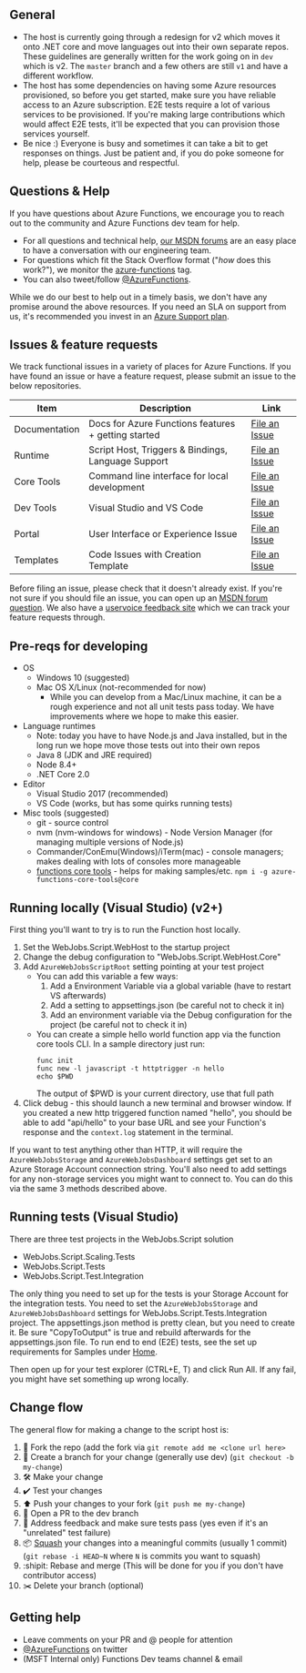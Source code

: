 ## General

 - The host is currently going through a redesign for v2 which moves it onto .NET core and move languages out into their own separate repos. These guidelines are generally written for the work going on in `dev` which is v2. The `master` branch and a few others are still `v1` and have a different workflow.
 - The host has some dependencies on having some Azure resources provisioned, so before you get started, make sure you have reliable access to an Azure subscription. E2E tests require a lot of various services to be provisioned. If you're making large contributions which would affect E2E tests, it'll be expected that you can provision those services yourself.
 - Be nice :) Everyone is busy and sometimes it can take a bit to get responses on things. Just be patient and, if you do poke someone for help, please be courteous and respectful.

## Questions & Help

If you have questions about Azure Functions, we encourage you to reach out to the community and Azure Functions dev team for help.

 - For all questions and technical help, [our MSDN forums](https://social.msdn.microsoft.com/Forums/azure/en-US/home?forum=AzureFunctions) are an easy place to have a conversation with our engineering team.
 - For questions which fit the Stack Overflow format ("*how* does this work?"), we monitor the [azure-functions](http://stackoverflow.com/questions/tagged/azure-functions) tag.
 - You can also tweet/follow [@AzureFunctions](https://twitter.com/azurefunctions).
 
While we do our best to help out in a timely basis, we don't have any promise around the above resources. If you need an SLA on support from us, it's recommended you invest in an [Azure Support plan](https://azure.microsoft.com/en-us/support/options/).

## Issues & feature requests

We track functional issues in a variety of places for Azure Functions. If you have found an issue or have a feature request, please submit an issue to the below repositories.

|Item|Description|Link|
|----|-----|-----|
|Documentation|Docs for Azure Functions features + getting started|[File an Issue](https://github.com/azure/azure-functions/issues)|
|Runtime|Script Host, Triggers & Bindings, Language Support|[File an Issue](https://github.com/Azure/azure-webjobs-sdk-script/issues)|
|Core Tools|Command line interface for local development|[File an Issue](https://github.com/Azure/azure-functions-cli/issues)|
|Dev Tools|Visual Studio and VS Code|[File an Issue](https://github.com/Azure/azure-functions/issues)|
|Portal|User Interface or Experience Issue|[File an Issue](https://github.com/ProjectKudu/AzureFunctionsPortal/issues)|
|Templates|Code Issues with Creation Template|[File an Issue](https://github.com/Azure/azure-webjobs-sdk-templates/issues)|

Before filing an issue, please check that it doesn't already exist. If you're not sure if you should file an issue, you can open up an [MSDN forum question](https://social.msdn.microsoft.com/Forums/azure/en-US/home?forum=AzureFunctions). We also have a [uservoice feedback site](https://feedback.azure.com/forums/355860-azure-functions) which we can track your feature requests through.

## Pre-reqs for developing

 - OS
    - Windows 10 (suggested)
    - Mac OS X/Linux (not-recommended for now)
       - While you can develop from a Mac/Linux machine, it can be a rough experience and not all unit tests pass today. We have improvements where we hope to make this easier.
 - Language runtimes
    - Note: today you have to have Node.js and Java installed, but in the long run we hope move those tests out into their own repos
    - Java 8 (JDK and JRE required)
    - Node 8.4+
    - .NET Core 2.0
 - Editor
    - Visual Studio 2017 (recommended)
    - VS Code (works, but has some quirks running tests)
 - Misc tools (suggested)
    - git - source control
    - nvm (nvm-windows for windows) - Node Version Manager (for managing multiple versions of Node.js)
    - Commander/ConEmu(Windows)/iTerm(mac) - console managers; makes dealing with lots of consoles more manageable
    - [functions core tools](https://www.npmjs.com/package/azure-functions-core-tools) - helps for making samples/etc. `npm i -g azure-functions-core-tools@core`

## Running locally (Visual Studio) (v2+)

First thing you'll want to try is to run the Function host locally. 
1. Set the WebJobs.Script.WebHost to the startup project
2. Change the debug configuration to "WebJobs.Script.WebHost.Core"
3. Add `AzureWebJobsScriptRoot` setting pointing at your test project
   - You can add this variable a few ways:
        1. Add a Environment Variable via a global variable (have to restart VS afterwards)
        2. Add a setting to appsettings.json (be careful not to check it in)
        3. Add an environment variable via the Debug configuration for the project (be careful not to check it in)
   - You can create a simple hello world function app via the function core tools CLI. In a sample directory just run:
      ```
      func init
      func new -l javascript -t httptrigger -n hello
      echo $PWD
      ```
      The output of $PWD is your current directory, use that full path
4. Click debug - this should launch a new terminal and browser window. If you created a new http triggered function named "hello", you should be able to add "api/hello" to your base URL and see your Function's response and the `context.log` statement in the terminal.

If you want to test anything other than HTTP, it will require the `AzureWebJobsStorage` and `AzureWebJobsDashboard` settings get set to an Azure Storage Account connection string. You'll also need to add settings for any non-storage services you might want to connect to. You can do this via the same 3 methods described above.


## Running tests (Visual Studio)
There are three test projects in the WebJobs.Script solution
 - WebJobs.Script.Scaling.Tests 
 - WebJobs.Script.Tests
 - WebJobs.Script.Test.Integration

The only thing you need to set up for the tests is your Storage Account for the integration tests. You need to set the `AzureWebJobsStorage` and `AzureWebJobsDashboard` settings for WebJobs.Script.Tests.Integration project. The appsettings.json method is pretty clean, but you need to create it. Be sure "CopyToOutput" is true and rebuild afterwards for the appsettings.json file. To run end to end (E2E) tests, see the set up requirements for Samples under [Home](https://github.com/Azure/azure-webjobs-sdk-script/wiki).

Then open up for your test explorer (CTRL+E, T) and click Run All. If any fail, you might have set something up wrong locally.

## Change flow

The general flow for making a change to the script host is:
1. 🍴 Fork the repo (add the fork via `git remote add me <clone url here>`
2. 🌳 Create a branch for your change (generally use dev) (`git checkout -b my-change`)
3. 🛠 Make your change
4. ✔️ Test your changes
5. ⬆️ Push your changes to your fork (`git push me my-change`)
6. 💌 Open a PR to the dev branch
7. 📢 Address feedback and make sure tests pass (yes even if it's an "unrelated" test failure)
8. 📦 [Squash](https://git-scm.com/docs/git-rebase) your changes into a meaningful commits (usually 1 commit) (`git rebase -i HEAD~N` where `N` is commits you want to squash)
9. :shipit: Rebase and merge (This will be done for you if you don't have contributor access)
10. ✂️ Delete your branch (optional)

## Getting help

 - Leave comments on your PR and @ people for attention
 - [@AzureFunctions](https://twitter.com/AzureFunctions) on twitter
 - (MSFT Internal only) Functions Dev teams channel & email